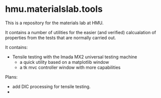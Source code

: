 # hmu.materialslab.tools

This is a repository for the materials lab at HMU. 

It contains a number of utilities for the easier (and verified) calcualation of properties from the tests that are normally carried out. 

It contains:
- Tensile testing with the Imada MX2 universal testing machine
  - a quick utility based on a matplotlib window
  - a tk mvc controller window with more capabilities


Plans:

- add DIC processing for tensile testing.
- 